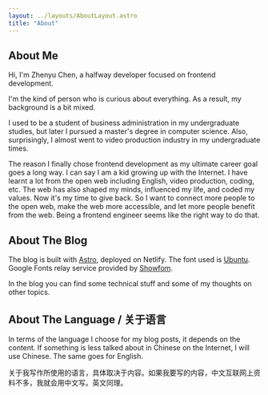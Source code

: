 ```yaml
---
layout: ../layouts/AboutLayout.astro
title: "About"
---
```


## About Me

Hi, I'm Zhenyu Chen, a halfway developer focused on frontend development.

I'm the kind of person who is curious about everything. As a result, my background is a bit mixed.

I used to be a student of business administration in my undergraduate studies, but later I pursued a master's degree in computer science. Also, surprisingly, I almost went to video production industry in my undergraduate times.

The reason I finally chose frontend development as my ultimate career goal goes a long way. I can say I am a kid growing up with the Internet. I have learnt a lot from the open web including English, video production, coding, etc. The web has also shaped my minds, influenced my life, and coded my values. Now it's my time to give back. So I want to connect more people to the open web, make the web more accessible, and let more people benefit from the web. Being a frontend engineer seems like the right way to do that.

## About The Blog

The blog is built with [Astro](https://astro.build), deployed on Netlify.
The font used is [Ubuntu](https://fonts.google.com/specimen/Ubuntu). Google Fonts relay service provided by [Showfom](https://u.sb).

In the blog you can find some technical stuff and some of my thoughts on other topics.

## About The Language / 关于语言

In terms of the language I choose for my blog posts, it depends on the content. If something is less talked about in Chinese on the Internet, I will use Chinese. The same goes for English.

关于我写作所使用的语言，具体取决于内容。如果我要写的内容，中文互联网上资料不多，我就会用中文写。英文同理。
